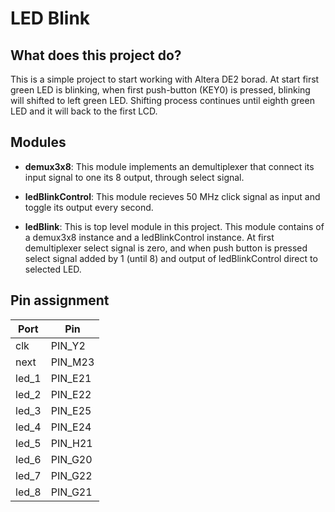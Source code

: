 # LED Blink

## What does this project do?
This is a simple project to start working with Altera DE2 borad. At start first green LED is blinking, when first push-button (KEY0) is pressed, blinking will shifted to left green LED. Shifting process continues until eighth green LED and it will back to the first LCD.


## Modules

- **demux3x8**: This module implements an demultiplexer that connect its input signal to one its 8 output, through select signal.

- **ledBlinkControl**: This module recieves 50 MHz click signal as input and toggle its output every second.

- **ledBlink**: This is top level module in this project. This module contains of a demux3x8 instance and a ledBlinkControl instance. At first demultiplexer select signal is zero, and when push button is pressed select signal added by 1 (until 8) and output of ledBlinkControl direct to selected LED.

## Pin assignment

| Port        | Pin         |
| ----------- | ----------- |
| clk         | PIN_Y2      |
| next        | PIN_M23     |
| led_1       | PIN_E21     |
| led_2       | PIN_E22     |
| led_3       | PIN_E25     |
| led_4       | PIN_E24     |
| led_5       | PIN_H21     |
| led_6       | PIN_G20     |
| led_7       | PIN_G22     |
| led_8       | PIN_G21     |

